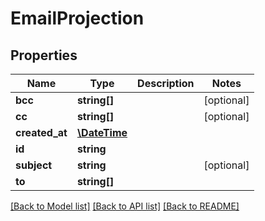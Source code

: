 # EmailProjection

## Properties
Name | Type | Description | Notes
------------ | ------------- | ------------- | -------------
**bcc** | **string[]** |  | [optional] 
**cc** | **string[]** |  | [optional] 
**created_at** | [**\DateTime**](\DateTime.md) |  | 
**id** | **string** |  | 
**subject** | **string** |  | [optional] 
**to** | **string[]** |  | 

[[Back to Model list]](../README.md#documentation-for-models) [[Back to API list]](../README.md#documentation-for-api-endpoints) [[Back to README]](../README.md)


